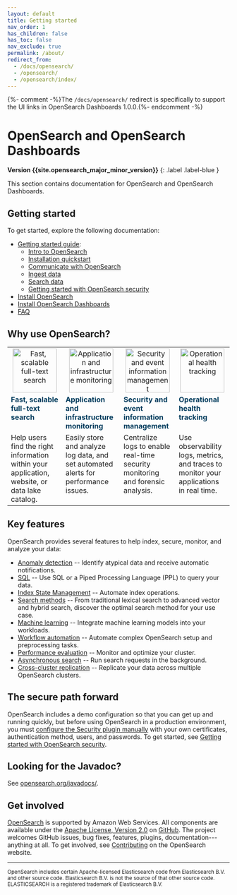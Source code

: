 ```yaml
---
layout: default
title: Getting started
nav_order: 1
has_children: false
has_toc: false
nav_exclude: true
permalink: /about/
redirect_from:
  - /docs/opensearch/
  - /opensearch/
  - /opensearch/index/
---
```


{%- comment -%}The `/docs/opensearch/` redirect is specifically to support the UI links in OpenSearch Dashboards 1.0.0.{%- endcomment -%}

# OpenSearch and OpenSearch Dashboards
**Version {{site.opensearch_major_minor_version}}**
{: .label .label-blue }

This section contains documentation for OpenSearch and OpenSearch Dashboards.

## Getting started

To get started, explore the following documentation:

- [Getting started guide]({{site.url}}{{site.baseurl}}/getting-started/): 
  - [Intro to OpenSearch]({{site.url}}{{site.baseurl}}/getting-started/intro/)
  - [Installation quickstart]({{site.url}}{{site.baseurl}}/getting-started/quickstart/)
  - [Communicate with OpenSearch]({{site.url}}{{site.baseurl}}/getting-started/communicate/)
  - [Ingest data]({{site.url}}{{site.baseurl}}/getting-started/ingest-data/)
  - [Search data]({{site.url}}{{site.baseurl}}/getting-started/search-data/)
  - [Getting started with OpenSearch security]({{site.url}}{{site.baseurl}}/getting-started/security/)
- [Install OpenSearch]({{site.url}}{{site.baseurl}}/install-and-configure/install-opensearch/index/)
- [Install OpenSearch Dashboards]({{site.url}}{{site.baseurl}}/install-and-configure/install-dashboards/index/)
- [FAQ](https://opensearch.org/faq)

## Why use OpenSearch?

<table style="table-layout: auto ; width: 100%;">
<tbody>
<tr style="text-align: center; vertical-align:center;">
<td><img src="{{site.url}}{{site.baseurl}}/images/1_search.png" class="no-border" alt="Fast, scalable full-text search" height="100"/></td>
<td><img src="{{site.url}}{{site.baseurl}}/images/2_monitoring.png" class="no-border" alt="Application and infrastructure monitoring" height="100"/></td>
<td><img src="{{site.url}}{{site.baseurl}}/images/3_security.png" class="no-border" alt="Security and event information management" height="100"/></td>
<td><img src="{{site.url}}{{site.baseurl}}/images/4_tracking.png" class="no-border" alt="Operational health tracking" height="100"/></td>
</tr>
<tr style="text-align: left; vertical-align:top; font-weight: bold; color: rgb(0,59,92)">
<td>Fast, scalable full-text search</td>
<td>Application and infrastructure monitoring</td>
<td>Security and event information management</td>
<td>Operational health tracking</td>
</tr>
<tr style="text-align: left; vertical-align:top;">
<td>Help users find the right information within your application, website, or data lake catalog. </td>
<td>Easily store and analyze log data, and set automated alerts for performance issues.</td>
<td>Centralize logs to enable real-time security monitoring and forensic analysis.</td>
<td>Use observability logs, metrics, and traces to monitor your applications in real time.</td>
</tr>
</tbody>
</table>

## Key features

OpenSearch provides several features to help index, secure, monitor, and analyze your data:

- [Anomaly detection]({{site.url}}{{site.baseurl}}/monitoring-plugins/ad/) -- Identify atypical data and receive automatic notifications.
- [SQL]({{site.url}}{{site.baseurl}}/search-plugins/sql/index/) -- Use SQL or a Piped Processing Language (PPL) to query your data.
- [Index State Management]({{site.url}}{{site.baseurl}}/im-plugin/) -- Automate index operations.
- [Search methods]({{site.url}}{{site.baseurl}}/search-plugins/knn/) -- From traditional lexical search to advanced vector and hybrid search, discover the optimal search method for your use case.
- [Machine learning]({{site.url}}{{site.baseurl}}/ml-commons-plugin/index/) -- Integrate machine learning models into your workloads.
- [Workflow automation]({{site.url}}{{site.baseurl}}/automating-configurations/index/) -- Automate complex OpenSearch setup and preprocessing tasks.
- [Performance evaluation]({{site.url}}{{site.baseurl}}/monitoring-plugins/pa/) -- Monitor and optimize your cluster.
- [Asynchronous search]({{site.url}}{{site.baseurl}}/search-plugins/async/) -- Run search requests in the background.
- [Cross-cluster replication]({{site.url}}{{site.baseurl}}/replication-plugin/index/) -- Replicate your data across multiple OpenSearch clusters.


## The secure path forward

OpenSearch includes a demo configuration so that you can get up and running quickly, but before using OpenSearch in a production environment, you must [configure the Security plugin manually]({{site.url}}{{site.baseurl}}/security/configuration/index/) with your own certificates, authentication method, users, and passwords. To get started, see [Getting started with OpenSearch security]({{site.url}}{{site.baseurl}}/getting-started/security/).

## Looking for the Javadoc?

See [opensearch.org/javadocs/](https://opensearch.org/javadocs/).

## Get involved

[OpenSearch](https://opensearch.org) is supported by Amazon Web Services. All components are available under the [Apache License, Version 2.0](https://www.apache.org/licenses/LICENSE-2.0.html) on [GitHub](https://github.com/opensearch-project/).
The project welcomes GitHub issues, bug fixes, features, plugins, documentation---anything at all. To get involved, see [Contributing](https://opensearch.org/source.html) on the OpenSearch website.

---

<small>OpenSearch includes certain Apache-licensed Elasticsearch code from Elasticsearch B.V. and other source code. Elasticsearch B.V. is not the source of that other source code. ELASTICSEARCH is a registered trademark of Elasticsearch B.V.</small>